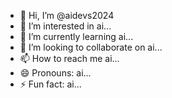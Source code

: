 - 👋 Hi, I’m @aidevs2024
- 👀 I’m interested in ai...
- 🌱 I’m currently learning ai...
- 💞️ I’m looking to collaborate on ai...
- 📫 How to reach me ai...
- 😄 Pronouns: ai...
- ⚡ Fun fact: ai...

<!---
aidevs2024/aidevs2024 is a ✨ special ✨ repository because its `README.md` (this file) appears on your GitHub profile.
You can click the Preview link to take a look at your changes.
--->
